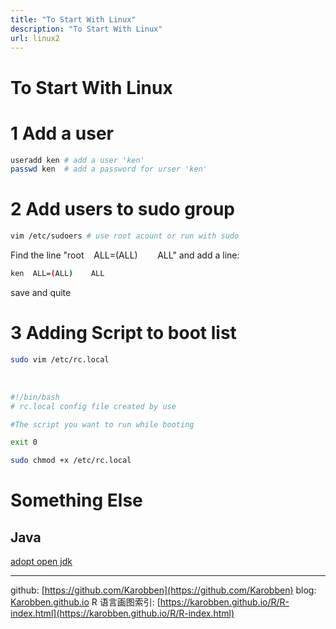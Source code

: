 ```yaml
---
title: "To Start With Linux"
description: "To Start With Linux"
url: linux2
---
```


# To Start With Linux

<a name="f2cMB"></a>
# 1 Add a user

```bash
useradd ken # add a user 'ken'
passwd ken  # add a password for urser 'ken'
```


<a name="iIARD"></a>
# 2 Add users to sudo group

```bash
vim /etc/sudoers # use root acount or run with sudo
```

Find the line "root    ALL=(ALL)        ALL" and add a line:
```bash
ken  ALL=(ALL)    ALL
```
save and quite


<a name="6nxWN"></a>
# 3 Adding Script to boot list

```bash
sudo vim /etc/rc.local
```
 
```bash
#!/bin/bash
# rc.local config file created by use

#The script you want to run while booting

exit 0

```

```bash
sudo chmod +x /etc/rc.local
```

# Something Else
## Java
[adopt open jdk](https://adoptopenjdk.net/)

---
github: [https://github.com/Karobben](https://github.com/Karobben)
blog: [Karobben.github.io](http://Karobben.github.io)
R 语言画图索引: [https://karobben.github.io/R/R-index.html](https://karobben.github.io/R/R-index.html)
